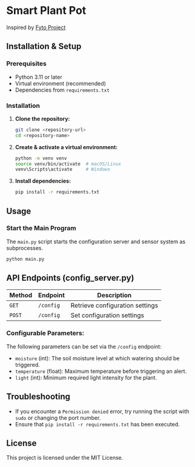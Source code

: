 # Smart Plant Pot

Inspired by [Fyto Project](https://www.hackster.io/coderscafe/fyto-turn-your-plant-into-pet-1373d5#code)

## Installation & Setup

### Prerequisites
- Python 3.11 or later
- Virtual environment (recommended)
- Dependencies from `requirements.txt`

### Installation
1. **Clone the repository:**
   ```sh
   git clone <repository-url>
   cd <repository-name>
   ```

2. **Create & activate a virtual environment:**
   ```sh
   python -m venv venv
   source venv/bin/activate  # macOS/Linux
   venv\Scripts\activate     # Windows
   ```

3. **Install dependencies:**
   ```sh
   pip install -r requirements.txt
   ```

## Usage

### **Start the Main Program**
The `main.py` script starts the configuration server and sensor system as subprocesses.
```sh
python main.py
```

## API Endpoints (config_server.py)
| Method  | Endpoint       | Description |
|---------|---------------|-------------|
| `GET`   | `/config`     | Retrieve configuration settings |
| `POST`  | `/config`     | Set configuration settings |

### Configurable Parameters:
The following parameters can be set via the `/config` endpoint:
- `moisture` (int): The soil moisture level at which watering should be triggered.
- `temperature` (float): Maximum temperature before triggering an alert.
- `light` (int): Minimum required light intensity for the plant.


## Troubleshooting
- If you encounter a `Permission denied` error, try running the script with `sudo` or changing the port number.
- Ensure that `pip install -r requirements.txt` has been executed.

## License
This project is licensed under the MIT License.


